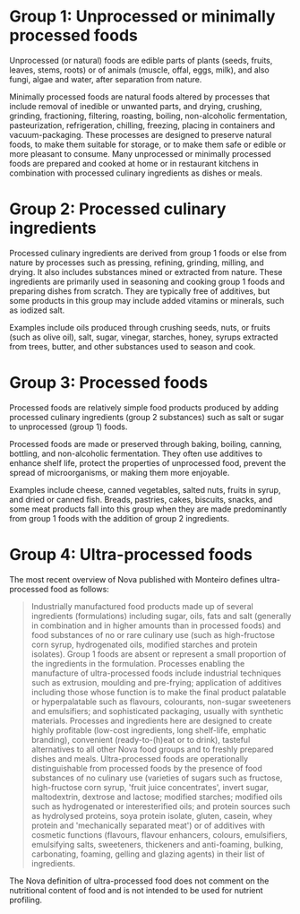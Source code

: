 # Group 1: Unprocessed or minimally processed foods
Unprocessed (or natural) foods are edible parts of plants (seeds,
fruits, leaves, stems, roots) or of animals (muscle, offal, eggs,
milk), and also fungi, algae and water, after separation from nature.

Minimally processed foods are natural foods altered by processes that
include removal of inedible or unwanted parts, and drying, crushing,
grinding, fractioning, filtering, roasting, boiling, non-alcoholic
fermentation, pasteurization, refrigeration, chilling, freezing,
placing in containers and vacuum-packaging. These processes are
designed to preserve natural foods, to make them suitable for storage,
or to make them safe or edible or more pleasant to consume. Many
unprocessed or minimally processed foods are prepared and cooked at
home or in restaurant kitchens in combination with processed culinary
ingredients as dishes or meals.

# Group 2: Processed culinary ingredients
Processed culinary ingredients are derived from group 1 foods or else
from nature by processes such as pressing, refining, grinding,
milling, and drying. It also includes substances mined or extracted
from nature. These ingredients are primarily used in seasoning and
cooking group 1 foods and preparing dishes from scratch. They are
typically free of additives, but some products in this group may
include added vitamins or minerals, such as iodized salt.

Examples include oils produced through crushing seeds, nuts, or fruits
(such as olive oil), salt, sugar, vinegar, starches, honey, syrups
extracted from trees, butter, and other substances used to season and
cook.

# Group 3: Processed foods
Processed foods are relatively simple food products produced by adding
processed culinary ingredients (group 2 substances) such as salt or
sugar to unprocessed (group 1) foods.

Processed foods are made or preserved through baking, boiling,
canning, bottling, and non-alcoholic fermentation. They often use
additives to enhance shelf life, protect the properties of unprocessed
food, prevent the spread of microorganisms, or making them more
enjoyable.

Examples include cheese, canned vegetables, salted nuts, fruits in
syrup, and dried or canned fish. Breads, pastries, cakes, biscuits,
snacks, and some meat products fall into this group when they are made
predominantly from group 1 foods with the addition of group 2
ingredients.

# Group 4: Ultra-processed foods
The most recent overview of Nova published with Monteiro defines
ultra-processed food as follows:

> Industrially manufactured food products made up of several
> ingredients (formulations) including sugar, oils, fats and salt
> (generally in combination and in higher amounts than in processed
> foods) and food substances of no or rare culinary use (such as
> high-fructose corn syrup, hydrogenated oils, modified starches and
> protein isolates). Group 1 foods are absent or represent a small
> proportion of the ingredients in the formulation. Processes enabling
> the manufacture of ultra-processed foods include industrial
> techniques such as extrusion, moulding and pre-frying; application
> of additives including those whose function is to make the final
> product palatable or hyperpalatable such as flavours, colourants,
> non-sugar sweeteners and emulsifiers; and sophisticated packaging,
> usually with synthetic materials. Processes and ingredients here are
> designed to create highly profitable (low-cost ingredients, long
> shelf-life, emphatic branding), convenient (ready-to-(h)eat or to
> drink), tasteful alternatives to all other Nova food groups and to
> freshly prepared dishes and meals. Ultra-processed foods are
> operationally distinguishable from processed foods by the presence
> of food substances of no culinary use (varieties of sugars such as
> fructose, high-fructose corn syrup, 'fruit juice concentrates',
> invert sugar, maltodextrin, dextrose and lactose; modified starches;
> modified oils such as hydrogenated or interesterified oils; and
> protein sources such as hydrolysed proteins, soya protein isolate,
> gluten, casein, whey protein and 'mechanically separated meat') or
> of additives with cosmetic functions (flavours, flavour enhancers,
> colours, emulsifiers, emulsifying salts, sweeteners, thickeners and
> anti-foaming, bulking, carbonating, foaming, gelling and glazing
> agents) in their list of ingredients.

The Nova definition of ultra-processed food does not comment on the
nutritional content of food and is not intended to be used for
nutrient profiling.
